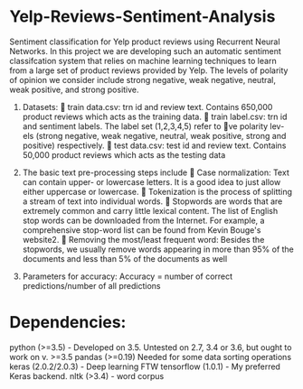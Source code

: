 # Yelp-Reviews-Sentiment-Analysis
Sentiment classification for Yelp product reviews using Recurrent Neural Networks.
In this project we are developing such an automatic sentiment classifcation system that relies on machine learning techniques to learn from a large set of product reviews provided by Yelp. The levels of polarity of opinion we consider include strong negative, weak negative, neutral, weak positive, and strong positive.

1. Datasets:
 train data.csv: trn id and review text. Contains 650,000 product reviews which acts as the
training data.
 train label.csv: trn id and sentiment labels. The label set (1,2,3,4,5) refer to ve polarity lev-
els (strong negative, weak negative, neutral, weak positive, strong and positive) respectively.
 test data.csv: test id and review text. Contains 50,000 product reviews which acts as the
testing data

2. The basic text pre-processing steps include
 Case normalization: Text can contain upper- or lowercase letters. It is a good idea to just
allow either uppercase or lowercase.
 Tokenization is the process of splitting a stream of text into individual words.
 Stopwords are words that are extremely common and carry little lexical content. The list
of English stop words can be downloaded from the Internet. For example, a comprehensive
stop-word list can be found from Kevin Bouge's website2.
 Removing the most/least frequent word: Besides the stopwords, we usually remove words
appearing in more than 95% of the documents and less than 5% of the documents as well

3. Parameters for accuracy:
Accuracy = number of correct predictions/number of all predictions

# Dependencies:
python (>=3.5) - Developed on 3.5. Untested on 2.7, 3.4 or 3.6, but ought to work on v. >=3.5
pandas (>=0.19) Needed for some data sorting operations
keras (2.0.2/2.0.3) - Deep learning FTW
tensorflow (1.0.1) - My preferred Keras backend.
nltk (>3.4) - word corpus
